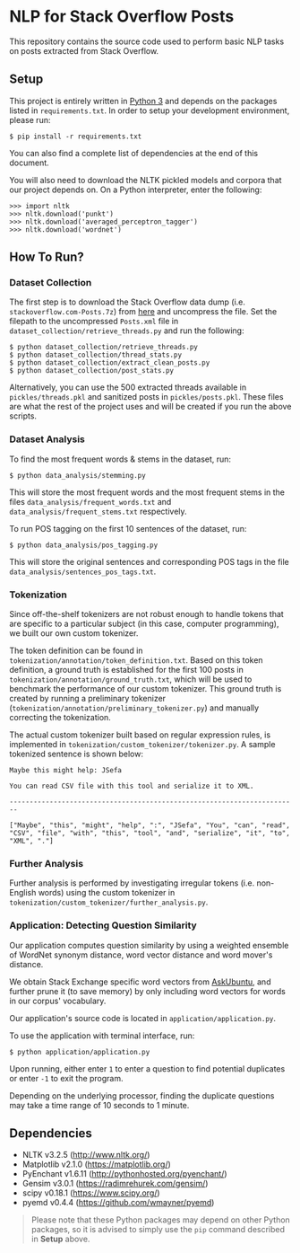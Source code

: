 # NLP for Stack Overflow Posts

This repository contains the source code used to perform basic NLP tasks on posts extracted from Stack Overflow.

## Setup

This project is entirely written in [Python 3](https://www.python.org/downloads/) and depends on the packages listed in `requirements.txt`. In order to setup your development environment, please run:

```
$ pip install -r requirements.txt
```

You can also find a complete list of dependencies at the end of this document.

You will also need to download the NLTK pickled models and corpora that our project depends on. On a Python interpreter, enter the following:

```
>>> import nltk
>>> nltk.download('punkt')
>>> nltk.download('averaged_perceptron_tagger')
>>> nltk.download('wordnet')
```

## How To Run?

### Dataset Collection

The first step is to download the Stack Overflow data dump (i.e. `stackoverflow.com-Posts.7z`) from [here](https://archive.org/details/stackexchange) and uncompress the file. Set the filepath to the uncompressed `Posts.xml` file in `dataset_collection/retrieve_threads.py` and run the following:

```
$ python dataset_collection/retrieve_threads.py
$ python dataset_collection/thread_stats.py
$ python dataset_collection/extract_clean_posts.py
$ python dataset_collection/post_stats.py
```

Alternatively, you can use the 500 extracted threads available in `pickles/threads.pkl` and sanitized posts in `pickles/posts.pkl`. These files are what the rest of the project uses and will be created if you run the above scripts.

### Dataset Analysis

To find the most frequent words & stems in the dataset, run:

```
$ python data_analysis/stemming.py
```

This will store the most frequent words and the most frequent stems in the files `data_analysis/frequent_words.txt` and `data_analysis/frequent_stems.txt` respectively.

To run POS tagging on the first 10 sentences of the dataset, run:

```
$ python data_analysis/pos_tagging.py
```

This will store the original sentences and corresponding POS tags in the file `data_analysis/sentences_pos_tags.txt`.

### Tokenization

Since off-the-shelf tokenizers are not robust enough to handle tokens that are specific to a particular subject (in this case, computer programming), we built our own custom tokenizer.

The token definition can be found in `tokenization/annotation/token_definition.txt`. Based on this token definition, a ground truth is established for the first 100 posts in `tokenization/annotation/ground_truth.txt`, which will be used to benchmark the performance of our custom tokenizer. This ground truth is created by running a preliminary tokenizer (`tokenization/annotation/preliminary_tokenizer.py`) and manually correcting the tokenization.

The actual custom tokenizer built based on regular expression rules, is implemented in `tokenization/custom_tokenizer/tokenizer.py`. A sample tokenized sentence is shown below:

```
Maybe this might help: JSefa

You can read CSV file with this tool and serialize it to XML.

------------------------------------------------------------------------

["Maybe", "this", "might", "help", ":", "JSefa", "You", "can", "read", "CSV", "file", "with", "this", "tool", "and", "serialize", "it", "to", "XML", "."]
```

### Further Analysis

Further analysis is performed by investigating irregular tokens (i.e. non-English words) using the custom tokenizer in `tokenization/custom_tokenizer/further_analysis.py`.

### Application: Detecting Question Similarity

Our application computes question similarity by using a weighted ensemble of WordNet synonym distance, word vector distance and word mover's distance. 

We obtain Stack Exchange specific word vectors from [AskUbuntu](https://github.com/taolei87/askubuntu), and further prune it (to save memory) by only including word vectors for words in our corpus' vocabulary.

Our application's source code is located in `application/application.py`.

To use the application with terminal interface, run:

```
$ python application/application.py
```

Upon running, either enter `1` to enter a question to find potential duplicates or enter `-1` to exit the program.

Depending on the underlying processor, finding the duplicate questions may take a time range of 10 seconds to 1 minute.

## Dependencies

- NLTK v3.2.5 (http://www.nltk.org/)
- Matplotlib v2.1.0 (https://matplotlib.org/)
- PyEnchant v1.6.11 (http://pythonhosted.org/pyenchant/)
- Gensim v3.0.1 (https://radimrehurek.com/gensim/) 
- scipy v0.18.1 (https://www.scipy.org/)
- pyemd v0.4.4 (https://github.com/wmayner/pyemd) 

> Please note that these Python packages may depend on other Python packages, so it is advised to simply use the `pip` command described in **Setup** above.
